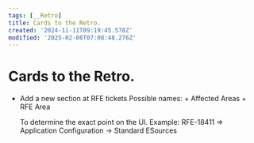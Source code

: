 ```yaml
---
tags: [__Retro]
title: Cards to the Retro.
created: '2024-11-11T09:19:45.578Z'
modified: '2025-02-06T07:08:48.276Z'
---
```


# Cards to the Retro.

+ Add a new section at RFE tickets
    Possible names:
      + Affected Areas
      + RFE Area

    To determine the exact point on the UI.
    Example: RFE-18411 =>  Application Configuration → Standard ESources
 
